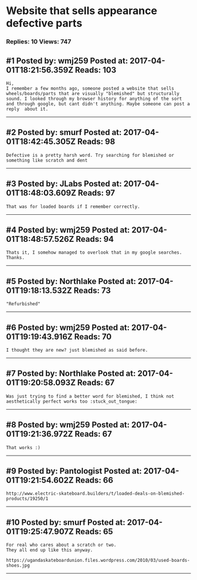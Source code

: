 # Website that sells appearance defective parts

### Replies: 10 Views: 747

## \#1 Posted by: wmj259 Posted at: 2017-04-01T18:21:56.359Z Reads: 103

```
Hi,
I remember a few months ago, someone posted a website that sells wheels/boards/parts that are visually "blemished" but structurally sound. I looked through my browser history for anything of the sort and through google, but cant didn't anything. Maybe someone can post a reply  about it.
```

---
## \#2 Posted by: smurf Posted at: 2017-04-01T18:42:45.305Z Reads: 98

```
Defective is a pretty harsh word. Try searching for blemished or something like scratch and dent
```

---
## \#3 Posted by: JLabs Posted at: 2017-04-01T18:48:03.609Z Reads: 97

```
That was for loaded boards if I remember correctly.
```

---
## \#4 Posted by: wmj259 Posted at: 2017-04-01T18:48:57.526Z Reads: 94

```
Thats it, I somehow managed to overlook that in my google searches. Thanks.
```

---
## \#5 Posted by: Northlake Posted at: 2017-04-01T19:18:13.532Z Reads: 73

```
"Refurbished"
```

---
## \#6 Posted by: wmj259 Posted at: 2017-04-01T19:19:43.916Z Reads: 70

```
I thought they are new? just blemished as said before.
```

---
## \#7 Posted by: Northlake Posted at: 2017-04-01T19:20:58.093Z Reads: 67

```
Was just trying to find a better word for blemished, I think not aesthetically perfect works too :stuck_out_tongue:
```

---
## \#8 Posted by: wmj259 Posted at: 2017-04-01T19:21:36.972Z Reads: 67

```
That works :)
```

---
## \#9 Posted by: Pantologist Posted at: 2017-04-01T19:21:54.602Z Reads: 66

```
http://www.electric-skateboard.builders/t/loaded-deals-on-blemished-products/19250/1
```

---
## \#10 Posted by: smurf Posted at: 2017-04-01T19:25:47.907Z Reads: 65

```
For real who cares about a scratch or two.
They all end up like this anyway.

https://ugandaskateboardunion.files.wordpress.com/2010/03/used-boards-shoes.jpg
```

---
